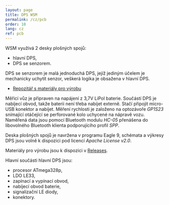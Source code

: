 ```yaml
---
layout: page
title: DPS WSM
permalink: /cz/pcb
order: 10
lang: cz
ref: pcb
---
```


WSM využívá 2 desky plošných spojů:

 * hlavní DPS,
 * DPS se senzorem.

DPS se senzorem je malá jednoduchá DPS, jejíž jediným účelem je mechanicky
uchytit senzor, veškerá logika je obsažena v hlavní DPS.

 * [Repozitář s materiály pro výrobu](https://github.com/kmzbrnoI/wsm-pcb)

Měřicí vůz je připraven na napájení z 3,7V LiPol baterie. Součástí DPS je
nabíjecí obvod, takže baterii není třeba nabíjet externě. Stačí připojit
micro-USB konektor a nabíjet. Měření rychlosti je založeno na optozávoře *GP1S23*
snímající otáčející se perforované kolo uchycené na nápravě vozu. Naměřená data
jsou pomocí Bluetooth modulu *HC-05* přenášena do libovolného Bluetooth klienta
podporujícího profil *SPP*.

Deska plošných spojů je navržena v programu Eagle 9, schémata a výkresy DPS
jsou volně k dispozici pod licencí *Apache License v2.0*.

Materiály pro výrobu jsou k dispozici
v [Releases](https://github.com/kmzbrnoI/wsm-pcb/releases).

Hlavní součásti hlavní DPS jsou:

 * procesor ATmega328p,
 * LDO LE33,
 * zapínací a vypínací obvod,
 * nabíjecí obvod baterie,
 * signalizační LE diody,
 * konektory.
